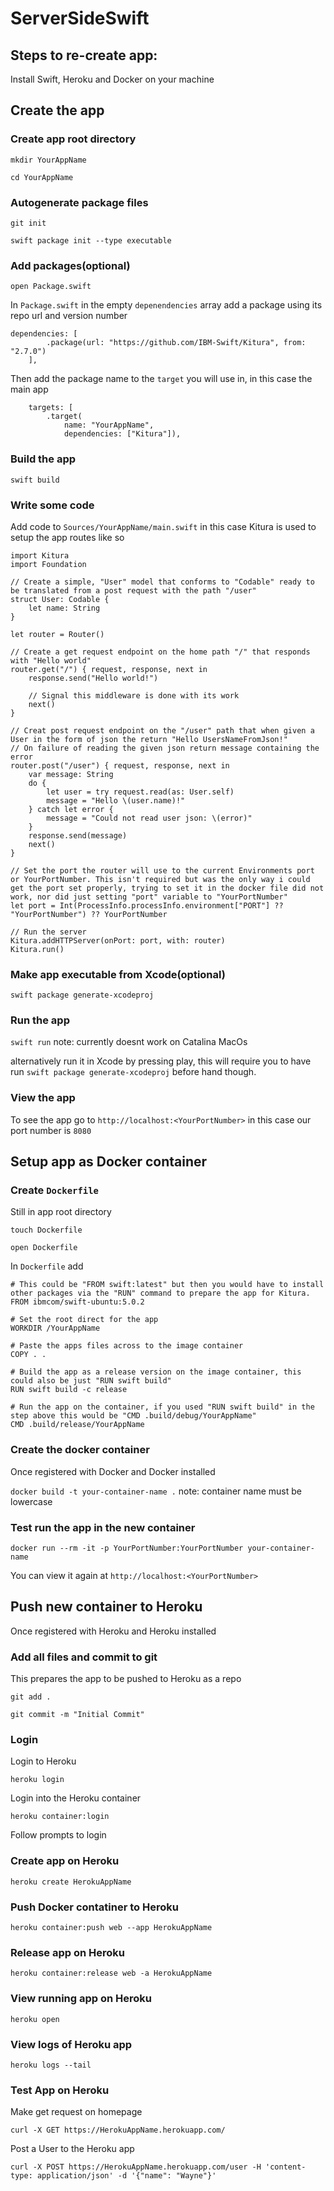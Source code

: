 # ServerSideSwift

## Steps to re-create app: 

Install Swift, Heroku and Docker on your machine

## Create the app

### Create app root directory
`mkdir YourAppName`

`cd YourAppName`

### Autogenerate package files
`git init`

`swift package init --type executable`

### Add packages(optional)
`open Package.swift`

In `Package.swift` in the empty `depenendencies` array add a package using its repo url and version number

```
dependencies: [
        .package(url: "https://github.com/IBM-Swift/Kitura", from: "2.7.0")
    ],
```

Then add the package name to the `target` you will use in, in this case the main app

```
    targets: [
        .target(
            name: "YourAppName",
            dependencies: ["Kitura"]),
```

### Build the app
`swift build`

### Write some code

Add code to `Sources/YourAppName/main.swift` in this case Kitura is used to setup the app routes like so

```
import Kitura
import Foundation

// Create a simple, "User" model that conforms to "Codable" ready to be translated from a post request with the path "/user"
struct User: Codable {
    let name: String
}

let router = Router()

// Create a get request endpoint on the home path "/" that responds with "Hello world"
router.get("/") { request, response, next in
    response.send("Hello world!")

    // Signal this middleware is done with its work
    next()
}

// Creat post request endpoint on the "/user" path that when given a User in the form of json the return "Hello UsersNameFromJson!"
// On failure of reading the given json return message containing the error 
router.post("/user") { request, response, next in
    var message: String
    do {
        let user = try request.read(as: User.self)
        message = "Hello \(user.name)!"
    } catch let error {
        message = "Could not read user json: \(error)"
    }
    response.send(message)
    next()
}

// Set the port the router will use to the current Environments port or YourPortNumber. This isn't required but was the only way i could get the port set properly, trying to set it in the docker file did not work, nor did just setting "port" variable to "YourPortNumber"
let port = Int(ProcessInfo.processInfo.environment["PORT"] ?? "YourPortNumber") ?? YourPortNumber

// Run the server
Kitura.addHTTPServer(onPort: port, with: router)
Kitura.run()
```

### Make app executable from Xcode(optional)
`swift package generate-xcodeproj`

### Run the app
`swift run` note: currently doesnt work on Catalina MacOs

alternatively run it in Xcode by pressing play, this will require you to have run `swift package generate-xcodeproj` before hand though.

### View the app
To see the app go to `http://localhost:<YourPortNumber>` in this case our port number is `8080`

## Setup app as Docker container

### Create `Dockerfile`
Still in app root directory

`touch Dockerfile`

`open Dockerfile`

In `Dockerfile` add
```
# This could be "FROM swift:latest" but then you would have to install other packages via the "RUN" command to prepare the app for Kitura. 
FROM ibmcom/swift-ubuntu:5.0.2

# Set the root direct for the app
WORKDIR /YourAppName

# Paste the apps files across to the image container
COPY . .

# Build the app as a release version on the image container, this could also be just "RUN swift build"
RUN swift build -c release

# Run the app on the container, if you used "RUN swift build" in the step above this would be "CMD .build/debug/YourAppName"
CMD .build/release/YourAppName
```

### Create the docker container
Once registered with Docker and Docker installed 

`docker build -t your-container-name .` note: container name must be lowercase

### Test run the app in the new container
`docker run --rm -it -p YourPortNumber:YourPortNumber your-container-name`

You can view it again at `http://localhost:<YourPortNumber>` 

## Push new container to Heroku
Once registered with Heroku and Heroku installed

### Add all files and commit to git
This prepares the app to be pushed to Heroku as a repo

`git add .`

`git commit -m "Initial Commit"`

### Login
Login to Heroku

`heroku login`

Login into the Heroku container

`heroku container:login`

Follow prompts to login

### Create app on Heroku
`heroku create HerokuAppName`

### Push Docker contatiner to Heroku
`heroku container:push web --app HerokuAppName`

### Release app on Heroku
`heroku container:release web -a HerokuAppName`

### View running app on Heroku
`heroku open`

### View logs of Heroku app 
`heroku logs --tail`

###  Test App on Heroku
Make get request on homepage

`curl -X GET https://HerokuAppName.herokuapp.com/`

Post a User to the Heroku app

`curl -X POST https://HerokuAppName.herokuapp.com/user -H 'content-type: application/json' -d '{"name": "Wayne"}'`


